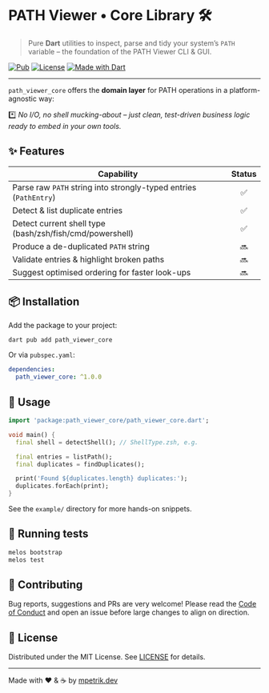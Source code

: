 # PATH Viewer • Core Library 🛠️

> Pure **Dart** utilities to inspect, parse and tidy your system’s `PATH` variable – the foundation of the PATH Viewer CLI & GUI.

[![Pub](https://img.shields.io/pub/v/path_viewer_core)](https://pub.dev/packages/path_viewer_core)
[![License](https://img.shields.io/badge/License-MIT-teal.svg)](LICENSE)
[![Made with Dart](https://img.shields.io/badge/Made%20with-Dart-0175C2?logo=dart&logoColor=white)](https://dart.dev)

---

`path_viewer_core` offers the **domain layer** for PATH operations in a platform-agnostic way:

*️⃣ _No I/O, no shell mucking-about – just clean, test-driven business logic ready to embed in your own tools._

## ✨ Features

| Capability | Status |
|------------|:------:|
| Parse raw `PATH` string into strongly-typed entries (`PathEntry`) | ✅ |
| Detect & list duplicate entries | ✅ |
| Detect current shell type (bash/zsh/fish/cmd/powershell) | ✅ |
| Produce a de-duplicated `PATH` string | 🔜 |
| Validate entries & highlight broken paths | 🔜 |
| Suggest optimised ordering for faster look-ups | 🔜 |

## 📦 Installation

Add the package to your project:

```bash
dart pub add path_viewer_core
```

Or via `pubspec.yaml`:

```yaml
dependencies:
  path_viewer_core: ^1.0.0
```

## 🚀 Usage

```dart
import 'package:path_viewer_core/path_viewer_core.dart';

void main() {
  final shell = detectShell(); // ShellType.zsh, e.g.

  final entries = listPath();
  final duplicates = findDuplicates();

  print('Found ${duplicates.length} duplicates:');
  duplicates.forEach(print);
}
```

See the `example/` directory for more hands-on snippets.

## 🧪 Running tests

```bash
melos bootstrap
melos test
```

## 🤝 Contributing

Bug reports, suggestions and PRs are very welcome! Please read the [Code of Conduct](CODE_OF_CONDUCT.md) and open an issue before large changes to align on direction.

## 📜 License

Distributed under the MIT License. See [LICENSE](LICENSE) for details.

---

Made with ❤️ & ☕ by [mpetrik.dev](https://www.buymeacoffee.com/mpetrikdev)
